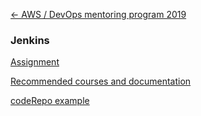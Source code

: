 [&larr; AWS / DevOps mentoring program 2019](../README.md)

### Jenkins

[Assignment](assignment.md)

[Recommended courses and documentation](courses_and_docs.md)

[codeRepo example](codeRepo/)

